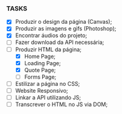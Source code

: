 ### TASKS

* [X] Produzir o design da página (Canvas);
* [X] Produzir as imagens e gifs (Photoshop);
* [X] Encontrar áudios do projeto;
* [ ] Fazer download da API necessária;
* [ ] Produzir HTML da página;
    * [X] Home Page;
    * [X] Loading Page;
    * [X] Quote Page;
    * [ ] Forms Page;
* [ ] Estilizar a página no CSS;
* [ ] Website Responsivo;
* [ ] Linkar a API utilizando JS;
* [ ] Transcrever o HTML no JS via DOM;